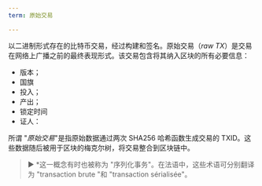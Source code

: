 ```yaml
---
term: 原始交易

---
```

以二进制形式存在的比特币交易，经过构建和签名。原始交易（*raw TX*）是交易在网络上广播之前的最终表现形式。该交易包含将其纳入区块的所有必要信息：


- 版本；
- 国旗
- 投入；
- 产出；
- 锁定时间
- 证人：

所谓 "*原始交易*"是指原始数据通过两次 SHA256 哈希函数生成交易的 TXID。这些数据随后被用于区块的梅克尔树，将交易整合到区块链中。

> ► *这一概念有时也被称为 "序列化事务"。在法语中，这些术语可分别翻译为 "transaction brute "和 "transaction sérialisée"。